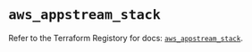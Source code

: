 # `aws_appstream_stack`

Refer to the Terraform Registory for docs: [`aws_appstream_stack`](https://registry.terraform.io/providers/hashicorp/aws/4.65.0/docs/resources/appstream_stack).
